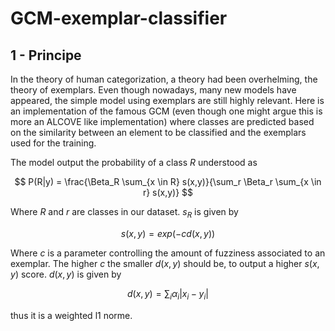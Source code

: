 # GCM-exemplar-classifier

## 1 - Principe

In the theory of human categorization, a theory had been overhelming, the theory of exemplars.
Even though nowadays, many new models have appeared, the simple model using exemplars are still highly relevant.
Here is an implementation of the famous GCM (even though one might argue this is more an ALCOVE like implementation) where classes are predicted based on the similarity between an element to be classified and the exemplars used for the training.

The model output the probability of a class $R$ understood as 

$$
P(R|y) = \frac{\Beta_R \sum_{x \in R} s(x,y)}{\sum_r \Beta_r \sum_{x \in r} s(x,y)}
$$

Where $R$ and $r$ are classes in our dataset. $s_R$ is given by 

$$
s(x,y) = exp(-c d(x,y))
$$

Where $c$ is a parameter controlling the amount of fuzziness associated to an exemplar. The higher $c$ the smaller $d(x,y)$ should be, to output a higher $s(x,y)$ score.
$d(x,y)$ is given by

$$
d(x,y) = \sum_i \alpha_i | x_i - y_i|
$$

thus it is a weighted l1 norme.
